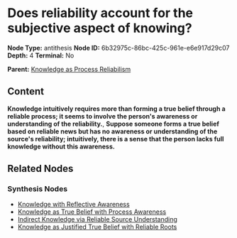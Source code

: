 # Does reliability account for the subjective aspect of knowing?

**Node Type:** antithesis
**Node ID:** 6b32975c-86bc-425c-961e-e6e917d29c07
**Depth:** 4
**Terminal:** No

**Parent:** [Knowledge as Process Reliabilism](knowledge-as-process-reliabilism-synthesis-1b0946ab-f1e7-49e1-afd4-dd7c53fa1314.md)

## Content

**Knowledge intuitively requires more than forming a true belief through a reliable process; it seems to involve the person's awareness or understanding of the reliability.**, **Suppose someone forms a true belief based on reliable news but has no awareness or understanding of the source's reliability; intuitively, there is a sense that the person lacks full knowledge without this awareness.**

## Related Nodes

### Synthesis Nodes

- [Knowledge with Reflective Awareness](knowledge-with-reflective-awareness-synthesis-2d820468-aca9-4b39-8d77-9d72ae6b15a9.md)
- [Knowledge as True Belief with Process Awareness](knowledge-as-true-belief-with-process-awareness-synthesis-13ebe1ef-faa9-41bb-aa30-fe125badfcc4.md)
- [Indirect Knowledge via Reliable Source Understanding](indirect-knowledge-via-reliable-source-understanding-synthesis-a36ae73d-121b-4b98-89ee-e31fe3004684.md)
- [Knowledge as Justified True Belief with Reliable Roots](knowledge-as-justified-true-belief-with-reliable-roots-synthesis-c34772d4-224f-46ef-8a57-577b9a850bfd.md)
